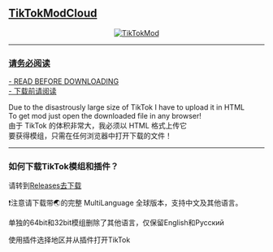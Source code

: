 ## [TikTokModCloud](https://t.me/TikTokModCloud)
<div align="center">
   <a target="_blank" href="https://t.me/TikTokModCloud"><img src="https://s2.loli.net/2023/08/05/nqNCG8jUTXfpzhv.png" alt="TikTokMod" title="@TikTokModCloud"></div>   

---

### 请务必阅读
[- READ BEFORE DOWNLOADING](https://telegra.ph/how-to-download-TikTok-and-TikTok-Plugin-12-23)  
[- 下载前请阅读](https://telegra.ph/TikTokMod%E5%8F%8ATikTok%E6%8F%92%E4%BB%B6%E4%B8%8B%E8%BD%BD%E7%A4%BA%E8%8C%83%E5%9B%BE-01-29)  

Due to the disastrously large size of TikTok I have to upload it in HTML  
To get mod just open the downloaded file in any browser!  
由于 TikTok 的体积非常大，我必须以 HTML 格式上传它  
要获得模组，只需在任何浏览器中打开下载的文件！  

---

### 如何下载TikTok模组和插件？  
请转到[Releases去下载](https://github.com/TKJIKU/TikTokMod/releases)  

❗注意请下载带🌏的完整 MultiLanguage 全球版本，支持中文及其他语言。  

单独的64bit和32bit模组删除了其他语言，仅保留English和Русский  

使用插件选择地区并从插件打开TikTok  
